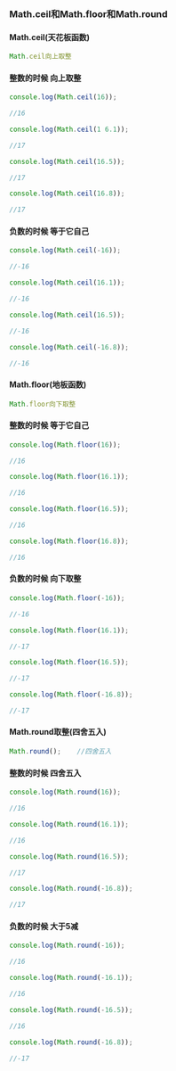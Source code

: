 ### Math.ceil和Math.floor和Math.round

#### Math.ceil\(天花板函数\)

```js
Math.ceil向上取整
```

#### 整数的时候 向上取整

```js
console.log(Math.ceil(16));

//16

console.log(Math.ceil(1 6.1));

//17

console.log(Math.ceil(16.5));

//17

console.log(Math.ceil(16.8));

//17
```

#### 负数的时候 等于它自己

```js
console.log(Math.ceil(-16));

//-16

console.log(Math.ceil(16.1));

//-16

console.log(Math.ceil(16.5));

//-16

console.log(Math.ceil(-16.8));

//-16
```

#### Math.floor\(地板函数\)

```js
Math.floor向下取整
```

#### 整数的时候 等于它自己

```js
console.log(Math.floor(16));

//16

console.log(Math.floor(16.1));

//16

console.log(Math.floor(16.5));

//16

console.log(Math.floor(16.8));

//16
```

#### 负数的时候 向下取整

```js
console.log(Math.floor(-16));

//-16

console.log(Math.floor(16.1));

//-17

console.log(Math.floor(16.5));

//-17

console.log(Math.floor(-16.8));

//-17
```

#### Math.round取整\(四舍五入\)

```js
Math.round();    //四舍五入    
```

#### 整数的时候 四舍五入

```js
console.log(Math.round(16));

//16

console.log(Math.round(16.1));

//16

console.log(Math.round(16.5));

//17

console.log(Math.round(-16.8));       

//17
```

#### 负数的时候 大于5减

```js
console.log(Math.round(-16));

//16

console.log(Math.round(-16.1));

//16

console.log(Math.round(-16.5));

//16

console.log(Math.round(-16.8));

//-17
```

